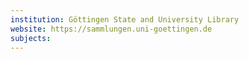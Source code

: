 ```yaml
---
institution: Göttingen State and University Library
website: https://sammlungen.uni-goettingen.de
subjects: 
---
```

